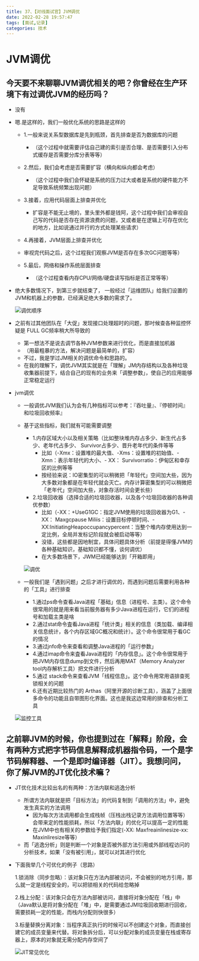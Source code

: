```yaml
---
title: 37、【对线面试官】JVM调优
date: 2022-02-28 19:57:47
tags: [面试,记录]
categories: 技术
---
```

# JVM调优

## 今天要不来聊聊JVM调优相关的吧？你曾经在生产环境下有过调优JVM的经历吗？

- 没有

- 嗯.是这样的，我们一般优化系统的思路是这样的

  - 1.一般来说关系型数据库是先到瓶颈，首先排查是否为数据库的问题

    - （这个过程中就需要评估自己建的索引是否合理、是否需要引入分布式缓存是否需要分库分表等等）
  - 2.然后，我们会考虑是否需要扩容（横向和纵向都会考虑）
  
    - （这个过程中我们会怀疑是系统的压力过大或者是系统的硬件能力不足导致系统频繁出现问题）
  - 3.接着，应用代码层面上排查并优化

    - 扩容是不能无止境的，里头里外都是钱阿，这个过程中我们会审视自己写的代码是否存在资源浪费的问题，又或者是在逻辑上可存在优化的地方，比如说通过并行的方式处理某些请求）
  - 4.再接着，JVM层面上排查并优化
  - 审视完代码之后，这个过程我们观察JVM是否存在多次GC问题等等）
  - 5.最后，网络和操作系统层面排查
    - （这个过程查看内存CPU/网络/硬盘读写指标是否正常等等）
  
- 绝大多数情况下，到第三步就结束了，    一般经过「运维团队」给我们设置的JVM和机器上的参数，已经满足绝大多数的需求了。

  ![调优顺序](https://cdn.jsdelivr.net/gh/swimminghao/picture@main/img/1iVqn7_20211230111504.png)

- 之前有过其他团队在「大促」发现接口处理超时的问题，那吋候查各种监控怀疑是 FULL GC频率稍大所导致的

  - 第一想法不是说去调节各种JVM参数来进行优化，而是直接加机器
  - （用最粗暴的方法，解决问题是最简单的，扩容）
  - 不过，我是学过JM相关的调优命令和思路的。
  - 在我的理解下，调优JVM其实就是在「理解」JM内存结构以及各种垃圾收集器前提下，结合自己的现有的业务来「调整参数」，使自己的应用能够正常稳定运行

- jvm调优

  - 一般调优JVM我们认为会有几种指标可以参考：『吞吐量』、『停顿时间』和垃圾回收频率』

  - 基于这些指标，我们就有可能需要调整

    - 1.内存区域大小以及相关策略（比如整块堆内存占多少、新生代占多少、老年代占多少、 Survivor占多少、晋升老年代的条件等等
      - 比如（-Xmx：设置堆的最大值、-Xms：设置堆的初始值、-Xmn：表示年轻代的大小、- XX： Survivorratio：伊甸区和幸存区的比例等等
      - 按经验来说：IO密集型的可以稍微把「年轻代」空间加大些，因为大多数对象都是在年轻代就会灭亡。内存计算密集型的可以稍微把「老年代」空间加大些，对象存活时间会更长些）
    - 2.垃圾回收器（选择合适的垃圾回收器，以及各个垃圾回收器的各种调优参数）
      - 比如（-XX：+UseG1GC：指定JVM使用的垃圾回收器为G1、- XX： Maxgcpause Miliis：设置目标停顿时间、-XX:InitiatingHeapoccupancypercent：当整个堆内存使用达到一定比例，全局并发标记阶段就会被启动等等）
      - 没错，这些都是因地制宜，具体问题具体分析（前提是得懂JVM的各种基础知识，基础知识都不懂，谈何调优）
      - 在大多数场景下，JWM已经能够达到「开箱即用」

    ![调优](https://cdn.jsdelivr.net/gh/swimminghao/picture@main/img/aGMnp8_20211230111916.png)

  - 一般我们是「遇到问题」之后才进行调优的，而遇到问题后需要利用各种的「工具」进行排查

    - 1.通过ps命令查看Java进程「基础」信息（进程号、主类）。这个命令很常用的就是用来看当前服务器有多少Java进程在运行，它们的进程号和加载主类是啥
    - 2.通过stat命令査看Java进程「统计类」相关的信息（类加载、编译相关信息统计，各个内存区域GC概况和统计）。这个命令很常用于看GC的情况
    - 3.通过jnfo命令来查看和调整Java进程的「运行参数」
    - 4.通过imap命令来査看Java进程的「内存信息」。这个命令很常用于把JVM内存信息dump到文件，然后再用MAT（Memory Analyzer tool内存解析工具）把文件进行分析
    - 5.通过 stack命令来查看JVM「线程信息」。这个命令用常用语排查死锁相关的问题
    - 6.还有近期比较热门的 Arthas（阿里开源的诊断工具），涵盖了上面很多命令的功能且自带图形化界面。这也是我这边常用的排查和分析工具

  ![监控工具](https://cdn.jsdelivr.net/gh/swimminghao/picture@main/img/pKXHUi_20211230112100.png)

## 之前聊JVM的时候，你也提到过在「解释」阶段，会有两种方式把字节码信息解释成机器指令码，一个是字节码解释器、一个是即时编译器（JIT）。我想问问，你了解JVM的JT优化技术嘛？

- JT优化技术比较出名的有两种：方法内联和逃逸分析
  - 所谓方法内联就是把「目标方法」的代码复制到「调用的方法」中，避免发生真实的方法调用
    - 因为每次方法调用都会生成栈帧（压栈出栈记录方法调用位置等等）会带来定的性能损耗，所以「方法内联」的优化可以提高一定的性能
    - 在JVM中也有相关的参数给予我们指定(-XX: Maxfreainlinesize-xx: Maxinliresize等等）
  - 而「逃逸分析」则是判断一个对象是否被外部方法引用或外部线程访问的分析技术，如果「没有被引用」，就可以对其进行优化
  
- 下面我举几个可优化的例子（思路）

  1.锁消除（同步忽略）：该对象只在方法內部被访问，不会被别的地方引用，那么就一定是线程安全的，可以把锁相关的代码给忽略掉

  2.栈上分配：该对象只会在方法內部被访问，直接将对象分配在「栈」中（Java默认是将对象分配在「堆」中，是需要通过JM垃圾回收期进行回收，需要损耗一定的性能，而栈内分配则快很多）

  3.标量替换分离对象：当程序真正执行的时候可以不创建这个对象，而直接创建它的成员变量来代替。将对象拆分后，可以分配对象的成员变量在栈或寄存器上，原本的对象就无需分配内存空间了

  ![JIT常见优化](https://cdn.jsdelivr.net/gh/swimminghao/picture@main/img/dQHEF8_20211230112436.png)
